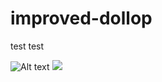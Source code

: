 # improved-dollop
test test

![Alt text](https://github.com/simplyandrew/improved-dollop/blob/master/fonts/icomoon.svg)
<img src="https://github.com/simplyandrew/improved-dollop/blob/master/fonts/icomoon.svg">

